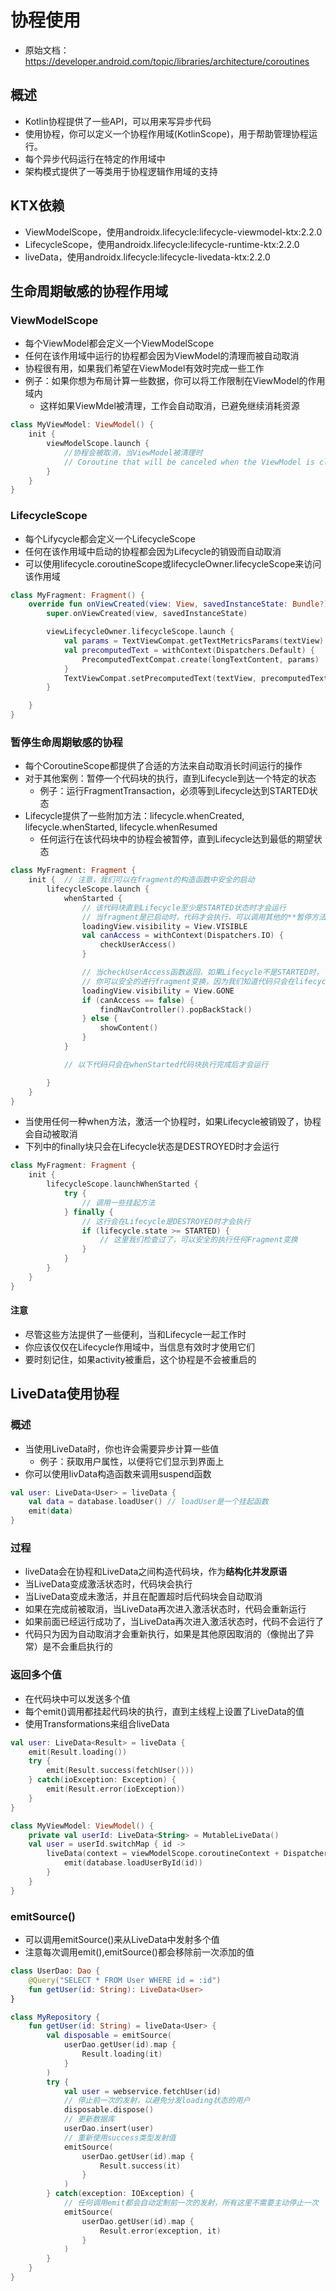 

# 协程使用

* 原始文档：https://developer.android.com/topic/libraries/architecture/coroutines


## 概述
* Kotlin协程提供了一些API，可以用来写异步代码
* 使用协程，你可以定义一个协程作用域(KotlinScope)，用于帮助管理协程运行。
* 每个异步代码运行在特定的作用域中
* 架构模式提供了一等类用于协程逻辑作用域的支持


## KTX依赖
* ViewModelScope，使用androidx.lifecycle:lifecycle-viewmodel-ktx:2.2.0
* LifecycleScope，使用androidx.lifecycle:lifecycle-runtime-ktx:2.2.0 
* liveData，使用androidx.lifecycle:lifecycle-livedata-ktx:2.2.0

## 生命周期敏感的协程作用域

### ViewModelScope
* 每个ViewModel都会定义一个ViewModelScope
* 任何在该作用域中运行的协程都会因为ViewModel的清理而被自动取消
* 协程很有用，如果我们希望在ViewModel有效时完成一些工作
* 例子：如果你想为布局计算一些数据，你可以将工作限制在ViewModel的作用域内
    * 这样如果ViewMdel被清理，工作会自动取消，已避免继续消耗资源


```kotlin
class MyViewModel: ViewModel() {
    init {
        viewModelScope.launch {
            //协程会被取消，当ViewModel被清理时
            // Coroutine that will be canceled when the ViewModel is cleared.
        }
    }
}
```

### LifecycleScope
* 每个Lifycycle都会定义一个LifecycleScope
* 任何在该作用域中启动的协程都会因为Lifecycle的销毁而自动取消
* 可以使用lifecycle.coroutineScope或lifecycleOwner.lifecycleScope来访问该作用域

```kotlin
class MyFragment: Fragment() {
    override fun onViewCreated(view: View, savedInstanceState: Bundle?) {
        super.onViewCreated(view, savedInstanceState)

        viewLifecycleOwner.lifecycleScope.launch {
            val params = TextViewCompat.getTextMetricsParams(textView)
            val precomputedText = withContext(Dispatchers.Default) {
                PrecomputedTextCompat.create(longTextContent, params)
            }
            TextViewCompat.setPrecomputedText(textView, precomputedText)
        }

    }
}
```

### 暂停生命周期敏感的协程
* 每个CoroutineScope都提供了合适的方法来自动取消长时间运行的操作
* 对于其他案例：暂停一个代码块的执行，直到Lifecycle到达一个特定的状态
    * 例子：运行FragmentTransaction，必须等到Lifecycle达到STARTED状态
* Lifecycle提供了一些附加方法：lifecycle.whenCreated, lifecycle.whenStarted, lifecycle.whenResumed
    * 任何运行在该代码块中的协程会被暂停，直到Lifecycle达到最低的期望状态

```kotlin
class MyFragment: Fragment {
    init {  // 注意，我们可以在fragment的构造函数中安全的启动
        lifecycleScope.launch {
            whenStarted {
                // 该代码块直到Lifecycle至少是STARTED状态时才会运行
                // 当fragment是已启动时，代码才会执行，可以调用其他的**暂停方法**
                loadingView.visibility = View.VISIBLE
                val canAccess = withContext(Dispatchers.IO) {
                    checkUserAccess()
                }

                // 当checkUserAccess函数返回，如果Lifecycle不是STARTED时，下一行代码会自动暂停
                // 你可以安全的进行fragment变换，因为我们知道代码只会在lifecycle至少是STARTED下时才会运行
                loadingView.visibility = View.GONE
                if (canAccess == false) {
                    findNavController().popBackStack()
                } else {
                    showContent()
                }
            }

            // 以下代码只会在whenStarted代码块执行完成后才会运行

        }
    }
}
```

* 当使用任何一种when方法，激活一个协程时，如果Lifecycle被销毁了，协程会自动被取消
* 下列中的finally块只会在Lifecycle状态是DESTROYED时才会运行

```kotlin
class MyFragment: Fragment {
    init {
        lifecycleScope.launchWhenStarted {
            try {
                // 调用一些挂起方法
            } finally {
                // 这行会在Lifecycle是DESTROYED时才会执行
                if (lifecycle.state >= STARTED) {
                    // 这里我们检查过了，可以安全的执行任何Fragment变换
                }
            }
        }
    }
}
```

#### 注意
* 尽管这些方法提供了一些便利，当和Lifecycle一起工作时
* 你应该仅仅在Lifecycle作用域中，当信息有效时才使用它们
* 要时刻记住，如果activity被重启，这个协程是不会被重启的




## LiveData使用协程

### 概述
* 当使用LiveData时，你也许会需要异步计算一些值
    * 例子：获取用户属性，以便将它们显示到界面上
* 你可以使用livData构造函数来调用suspend函数

```kotlin
val user: LiveData<User> = liveData {
    val data = database.loadUser() // loadUser是一个挂起函数
    emit(data)
}
```

### 过程
* liveData会在协程和LiveData之间构造代码块，作为**结构化并发原语**
* 当LiveData变成激活状态时，代码块会执行
* 当LiveData变成未激活，并且在配置超时后代码块会自动取消
* 如果在完成前被取消，当LiveData再次进入激活状态时，代码会重新运行
* 如果前面已经运行成功了，当LiveData再次进入激活状态时，代码不会运行了
* 代码只为因为自动取消才会重新执行，如果是其他原因取消的（像抛出了异常）是不会重启执行的

### 返回多个值
* 在代码块中可以发送多个值
* 每个emit()调用都挂起代码块的执行，直到主线程上设置了LiveData的值
* 使用Transformations来组合liveData

```kotlin
val user: LiveData<Result> = liveData {
    emit(Result.loading())
    try {
        emit(Result.success(fetchUser()))
    } catch(ioException: Exception) {
        emit(Result.error(ioException))
    }
}

class MyViewModel: ViewModel() {
    private val userId: LiveData<String> = MutableLiveData()
    val user = userId.switchMap { id ->
        liveData(context = viewModelScope.coroutineContext + Dispatchers.IO) {
            emit(database.loadUserById(id))
        }
    }
}
```

### emitSource()
* 可以调用emitSource()来从LiveData中发射多个值
* 注意每次调用emit(),emitSource()都会移除前一次添加的值

```kotlin
class UserDao: Dao {
    @Query("SELECT * FROM User WHERE id = :id")
    fun getUser(id: String): LiveData<User>
}

class MyRepository {
    fun getUser(id: String) = liveData<User> {
        val disposable = emitSource(
            userDao.getUser(id).map {
                Result.loading(it)
            }
        )
        try {
            val user = webservice.fetchUser(id)
            // 停止前一次的发射，以避免分发loading状态的用户
            disposable.dispose()
            // 更新数据库
            userDao.insert(user)
            // 重新使用success类型发射值
            emitSource(
                userDao.getUser(id).map {
                    Result.success(it)
                }
            )
        } catch(exception: IOException) {
            // 任何调用emit都会自动定制前一次的发射，所有这里不需要主动停止一次
            emitSource(
                userDao.getUser(id).map {
                    Result.error(exception, it)
                }
            )
        }
    }
}
```